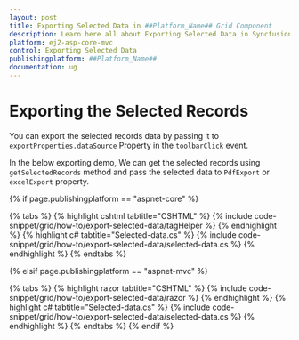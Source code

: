 ```yaml
---
layout: post
title: Exporting Selected Data in ##Platform_Name## Grid Component
description: Learn here all about Exporting Selected Data in Syncfusion ##Platform_Name## Grid component of Syncfusion Essential JS 2 and more.
platform: ej2-asp-core-mvc
control: Exporting Selected Data
publishingplatform: ##Platform_Name##
documentation: ug
---
```



# Exporting the Selected Records

You can export the selected records data by passing it to `exportProperties.dataSource` Property in the `toolbarClick` event.

In the below exporting demo, We can get the selected records using `getSelectedRecords` method and pass the selected data to `PdfExport` or `excelExport` property.

{% if page.publishingplatform == "aspnet-core" %}

{% tabs %}
{% highlight cshtml tabtitle="CSHTML" %}
{% include code-snippet/grid/how-to/export-selected-data/tagHelper %}
{% endhighlight %}
{% highlight c# tabtitle="Selected-data.cs" %}
{% include code-snippet/grid/how-to/export-selected-data/selected-data.cs %}
{% endhighlight %}
{% endtabs %}

{% elsif page.publishingplatform == "aspnet-mvc" %}

{% tabs %}
{% highlight razor tabtitle="CSHTML" %}
{% include code-snippet/grid/how-to/export-selected-data/razor %}
{% endhighlight %}
{% highlight c# tabtitle="Selected-data.cs" %}
{% include code-snippet/grid/how-to/export-selected-data/selected-data.cs %}
{% endhighlight %}
{% endtabs %}
{% endif %}

